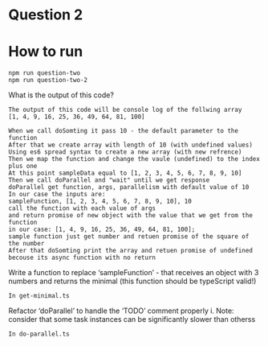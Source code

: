 # Question 2

# How to run

    npm run question-two
    npm run question-two-2

What is the output of this code?

    The output of this code will be console log of the follwing array
    [1, 4, 9, 16, 25, 36, 49, 64, 81, 100]

    When we call doSomting it pass 10 - the default parameter to the function
    After that we create array with length of 10 (with undefined values)
    Using es6 spread syntax to create a new array (with new refrence)
    Then we map the function and change the vaule (undefined) to the index plus one
    At this point sampleData equal to [1, 2, 3, 4, 5, 6, 7, 8, 9, 10]
    Then we call doParallel and "wait" until we get response 
    doParallel get function, args, parallelism with default value of 10
    In our case the inputs are:
    sampleFunction, [1, 2, 3, 4, 5, 6, 7, 8, 9, 10], 10
    call the function with each value of args
    and return promise of new object with the value that we get from the function
    in our case: [1, 4, 9, 16, 25, 36, 49, 64, 81, 100];
    sample function just get number and retuen promise of the square of the number
    After that doSomting print the array and retuen promise of undefined becouse its async function with no return


Write a function to replace ‘sampleFunction’ - that receives an object with 3 numbers and returns the minimal (this function should be typeScript valid!)

    In get-minimal.ts

Refactor ‘doParallel’ to handle the ‘TODO’ comment properly
i.	Note: consider that some task instances can be significantly slower than otherss

    In do-parallel.ts
